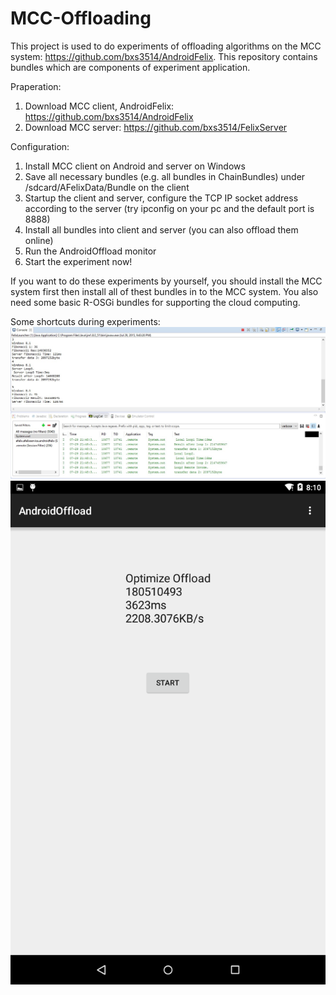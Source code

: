 # MCC-Offloading
This project is used to do experiments of offloading algorithms on the MCC system: https://github.com/bxs3514/AndroidFelix.
This repository contains bundles which are components of experiment application.

Praperation: 
1. Download MCC client, AndroidFelix: https://github.com/bxs3514/AndroidFelix
2. Download MCC server: https://github.com/bxs3514/FelixServer

Configuration: 
1. Install MCC client on Android and server on Windows
2. Save all necessary bundles (e.g. all bundles in ChainBundles) under /sdcard/AFelixData/Bundle on the client
3. Startup the client and server, configure the TCP IP socket address according to the server (try ipconfig on your pc and the default port is 8888)
4. Install all bundles into client and server (you can also offload them online)
5. Run the AndroidOffload monitor
6. Start the experiment now!

If you want to do these experiments by yourself, you should install the MCC system first then install all of thest bundles in to the MCC system. You also need some basic R-OSGi bundles for supporting the cloud computing.

Some shortcuts during experiments:
![alt tag](https://github.com/bxs3514/MCC-Offloading/blob/master/Examination%202/1/Low1.jpg?raw=true)
![alt tag](https://github.com/bxs3514/MCC-Offloading/blob/master/Examination%202/1/Screenshot_2015-07-28-20-10-40.png?raw=true)
